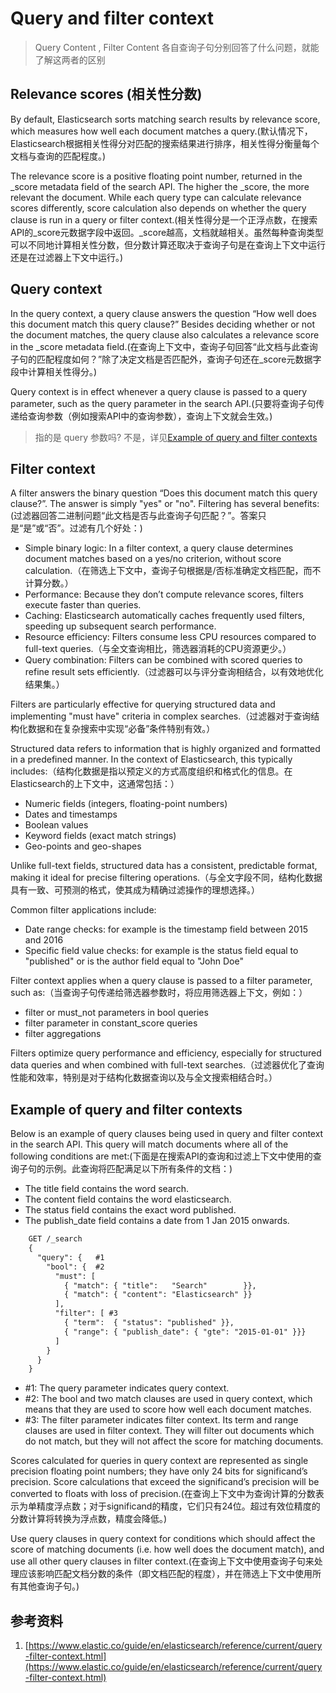 # Query and filter context
> Query Content  , Filter Content 各自查询子句分别回答了什么问题，就能了解这两者的区别

## Relevance scores (相关性分数)
By default, Elasticsearch sorts matching search results by relevance score, which measures how well each document matches a query.(默认情况下，Elasticsearch根据相关性得分对匹配的搜索结果进行排序，相关性得分衡量每个文档与查询的匹配程度。)

The relevance score is a positive floating point number, returned in the _score metadata field of the search API. The higher the _score, the more relevant the document. While each query type can calculate relevance scores differently, score calculation also depends on whether the query clause is run in a query or filter context.(相关性得分是一个正浮点数，在搜索API的_score元数据字段中返回。_score越高，文档就越相关。虽然每种查询类型可以不同地计算相关性分数，但分数计算还取决于查询子句是在查询上下文中运行还是在过滤器上下文中运行。)

## Query context
In the query context, a query clause answers the question “How well does this document match this query clause?” Besides deciding whether or not the document matches, the query clause also calculates a relevance score in the _score metadata field.(在查询上下文中，查询子句回答“此文档与此查询子句的匹配程度如何？”除了决定文档是否匹配外，查询子句还在_score元数据字段中计算相关性得分。)

Query context is in effect whenever a query clause is passed to a query parameter, such as the query parameter in the search API.(只要将查询子句传递给查询参数（例如搜索API中的查询参数），查询上下文就会生效。)
> 指的是 query 参数吗? 不是，详见[Example of query and filter contexts ](#example-of-query-and-filter-contexts)

## Filter context
A filter answers the binary question “Does this document match this query clause?”. The answer is simply "yes" or "no". Filtering has several benefits:(过滤器回答二进制问题“此文档是否与此查询子句匹配？”。答案只是“是”或“否”。过滤有几个好处：)
+ Simple binary logic: In a filter context, a query clause determines document matches based on a yes/no criterion, without score calculation.（在筛选上下文中，查询子句根据是/否标准确定文档匹配，而不计算分数。）
+ Performance: Because they don’t compute relevance scores, filters execute faster than queries.
+ Caching: Elasticsearch automatically caches frequently used filters, speeding up subsequent search performance.
+ Resource efficiency: Filters consume less CPU resources compared to full-text queries.（与全文查询相比，筛选器消耗的CPU资源更少。）
+ Query combination: Filters can be combined with scored queries to refine result sets efficiently.（过滤器可以与评分查询相结合，以有效地优化结果集。）

Filters are particularly effective for querying structured data and implementing "must have" criteria in complex searches.（过滤器对于查询结构化数据和在复杂搜索中实现“必备”条件特别有效。）

Structured data refers to information that is highly organized and formatted in a predefined manner. In the context of Elasticsearch, this typically includes:（结构化数据是指以预定义的方式高度组织和格式化的信息。在Elasticsearch的上下文中，这通常包括：）
+ Numeric fields (integers, floating-point numbers)
+ Dates and timestamps
+ Boolean values
+ Keyword fields (exact match strings)
+ Geo-points and geo-shapes

Unlike full-text fields, structured data has a consistent, predictable format, making it ideal for precise filtering operations.（与全文字段不同，结构化数据具有一致、可预测的格式，使其成为精确过滤操作的理想选择。）

Common filter applications include:
+ Date range checks: for example is the timestamp field between 2015 and 2016
+ Specific field value checks: for example is the status field equal to "published" or is the author field equal to "John Doe"

Filter context applies when a query clause is passed to a filter parameter, such as:（当查询子句传递给筛选器参数时，将应用筛选器上下文，例如：）
+ filter or must_not parameters in bool queries
+ filter parameter in constant_score queries
+ filter aggregations

Filters optimize query performance and efficiency, especially for structured data queries and when combined with full-text searches.（过滤器优化了查询性能和效率，特别是对于结构化数据查询以及与全文搜索相结合时。）

## Example of query and filter contexts 
Below is an example of query clauses being used in query and filter context in the search API. This query will match documents where all of the following conditions are met:(下面是在搜索API的查询和过滤上下文中使用的查询子句的示例。此查询将匹配满足以下所有条件的文档：)
+ The title field contains the word search.
+ The content field contains the word elasticsearch.
+ The status field contains the exact word published.
+ The publish_date field contains a date from 1 Jan 2015 onwards.

```txt
    GET /_search
    {
      "query": {   #1
        "bool": {  #2
          "must": [
            { "match": { "title":   "Search"        }},
            { "match": { "content": "Elasticsearch" }}
          ],
          "filter": [ #3
            { "term":  { "status": "published" }},
            { "range": { "publish_date": { "gte": "2015-01-01" }}}
          ]
        }
      }
    }
```
+ #1: The query parameter indicates query context.
+ #2: The bool and two match clauses are used in query context, which means that they are used to score how well each document matches.
+ #3: The filter parameter indicates filter context. Its term and range clauses are used in filter context. They will filter out documents which do not match, but they will not affect the score for matching documents.

Scores calculated for queries in query context are represented as single precision floating point numbers; they have only 24 bits for significand’s precision. Score calculations that exceed the significand’s precision will be converted to floats with loss of precision.(在查询上下文中为查询计算的分数表示为单精度浮点数；对于significand的精度，它们只有24位。超过有效位精度的分数计算将转换为浮点数，精度会降低。)

Use query clauses in query context for conditions which should affect the score of matching documents (i.e. how well does the document match), and use all other query clauses in filter context.(在查询上下文中使用查询子句来处理应该影响匹配文档分数的条件（即文档匹配的程度），并在筛选上下文中使用所有其他查询子句。)

## 参考资料
1. [https://www.elastic.co/guide/en/elasticsearch/reference/current/query-filter-context.html](https://www.elastic.co/guide/en/elasticsearch/reference/current/query-filter-context.html)